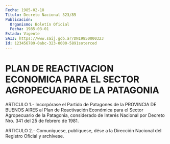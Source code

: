 ```yaml
---
Fecha: 1985-02-18
Título: Decreto Nacional 323/85
Publicación:
  Organismo: Boletín Oficial
  Fecha: 1985-03-01
Estado: Vigente
SAIJ: https://www.saij.gob.ar/DN19850000323
Id: 123456789-0abc-323-0000-5891soterced
---
```

# PLAN DE REACTIVACION ECONOMICA PARA EL SECTOR AGROPECUARIO DE LA PATAGONIA

<a id="1"></a>
ARTICULO  1.-  Incorpórase  el Partido de Patagones de la PROVINCIA DE BUENOS AIRES al Plan de Reactivación  Económica  para  el Sector Agropecuario  de la Patagonia, considerado de Interés Nacional  por Decreto Nro. 341 del 25 de febrero de 1981.

<a id="2"></a>
ARTICULO  2.- Comuníquese, publíquese, dése a la Dirección Nacional del Registro Oficial y archívese.